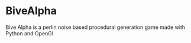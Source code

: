 # BiveAlpha
Bive Alpha is a perlin noise based procedural generation game made with Python and OpenGl
